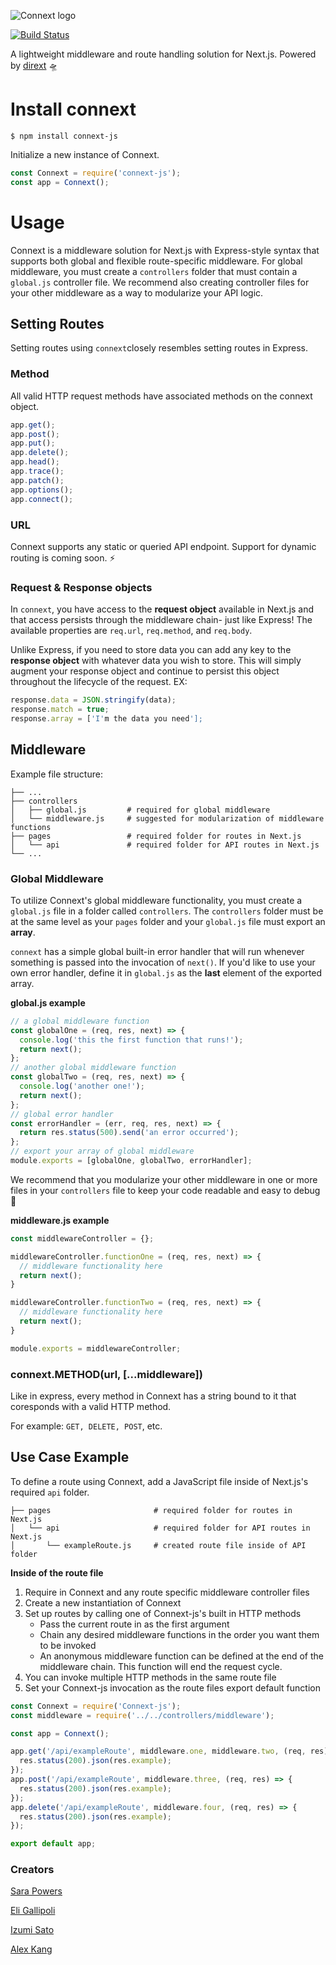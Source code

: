 ![Connext logo](https://i.ibb.co/kJpDpQG/connextlogo.png)

[![Build Status](https://travis-ci.org/oslabs-beta/connext-js.svg?branch=master)](https://travis-ci.org/oslabs-beta/connext-js)

A lightweight middleware and route handling solution for Next.js. Powered by [dirext](https://github.com/dirext-js/dirext) 🛸 

# Install connext
`$ npm install connext-js`

Initialize a new instance of Connext. 
```javascript
const Connext = require('connext-js');
const app = Connext();
```

# Usage

Connext is a middleware solution for Next.js with Express-style syntax that supports both global and flexible route-specific middleware. For global middleware, you must create a `controllers` folder that must contain a `global.js` controller file. We recommend also creating controller files for your other middleware as a way to modularize your API logic. 

## Setting Routes
Setting routes using `connext`closely resembles setting routes in Express. 

### Method
All valid HTTP request methods have associated methods on the connext object. 
```javascript
app.get();
app.post();
app.put();
app.delete();
app.head();
app.trace();
app.patch();
app.options();
app.connect();
```

### URL
Connext supports any static or queried API endpoint. Support for dynamic routing is coming soon. ⚡️

### Request & Response objects
In `connext`, you have access to the **request object** available in Next.js and that access persists through the middleware chain- just like Express! The available properties are `req.url`, `req.method`, and `req.body`.

Unlike Express, if you need to store data you can add any key to the **response object** with whatever data you wish to store. This will simply augment your response object and continue to persist this object throughout the lifecycle of the request. 
EX:
```javascript
response.data = JSON.stringify(data);
response.match = true;
response.array = ['I'm the data you need'];
```

## Middleware
Example file structure:
```
├── ...
├── controllers
│   ├── global.js         # required for global middleware
│   └── middleware.js     # suggested for modularization of middleware functions                                 
├── pages                 # required folder for routes in Next.js 
│   └── api               # required folder for API routes in Next.js 
└── ...                   
```

### Global Middleware
To utilize Connext's global middleware functionality, you must create a `global.js` file in a folder called `controllers`. The `controllers` folder must be at the same level as your `pages` folder and your `global.js` file must export an **array**. 

`connext` has a simple global built-in error handler that will run whenever something is passed into the invocation of `next()`. If you'd like to use your own error handler, define it in `global.js` as the **last** element of the exported array. 

**global.js example**
```javascript
// a global middleware function
const globalOne = (req, res, next) => {
  console.log('this the first function that runs!');
  return next();
};
// another global middleware function
const globalTwo = (req, res, next) => {
  console.log('another one!');
  return next();
};
// global error handler
const errorHandler = (err, req, res, next) => {
  return res.status(500).send('an error occurred');
};
// export your array of global middleware
module.exports = [globalOne, globalTwo, errorHandler];
```

We recommend that you modularize your other middleware in one or more files in your `controllers` file to keep your code readable and easy to debug 🐞

**middleware.js example**
```javascript
const middlewareController = {};

middlewareController.functionOne = (req, res, next) => {
  // middleware functionality here
  return next();
}

middlewareController.functionTwo = (req, res, next) => {
  // middleware functionality here
  return next();
}

module.exports = middlewareController;
```

### connext.METHOD(url, [...middleware])

Like in express, every method in Connext has a string bound to it that coresponds with a valid HTTP method. 

For example: `GET, DELETE, POST`, etc.

## Use Case Example

To define a route using Connext, add a JavaScript file inside of Next.js's required `api` folder. 

```
├── pages                       # required folder for routes in Next.js 
│   └── api                     # required folder for API routes in Next.js 
│       └── exampleRoute.js     # created route file inside of API folder     
```

**Inside of the route file**

  1. Require in Connext and any route specific middleware controller files
  2. Create a new instantiation of Connext
  3. Set up routes by calling one of Connext-js's built in HTTP methods
     * Pass the current route in as the first argument
     * Chain any desired middleware functions in the order you want them to be invoked
     * An anonymous middleware function can be defined at the end of the middleware chain. This function will end the request cycle.
  4. You can invoke multiple HTTP methods in the same route file
  5. Set your Connext-js invocation as the route files export default function

``` javascript
const Connext = require('Connext-js');
const middleware = require('../../controllers/middleware');

const app = Connext();

app.get('/api/exampleRoute', middleware.one, middleware.two, (req, res) => {
  res.status(200).json(res.example);
});
app.post('/api/exampleRoute', middleware.three, (req, res) => {
  res.status(200).json(res.example);
});
app.delete('/api/exampleRoute', middleware.four, (req, res) => {
  res.status(200).json(res.example);
});

export default app;
```

### Creators

[Sara Powers](https://github.com/sarapowers)

[Eli Gallipoli](https://github.com/egcg317)

[Izumi Sato](https://github.com/izumi411)

[Alex Kang](https://github.com/akang0408)



